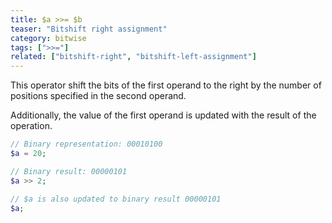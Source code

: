 ```yaml
---
title: $a >>= $b
teaser: "Bitshift right assignment"
category: bitwise
tags: [">>="]
related: ["bitshift-right", "bitshift-left-assignment"]
---
```


This operator shift the bits of the first operand to the right by the number of positions specified in the second operand.

Additionally, the value of the first operand is updated with the result of the operation.

```php
// Binary representation: 00010100
$a = 20; 

// Binary result: 00000101
$a >> 2; 

// $a is also updated to binary result 00000101
$a;
```
